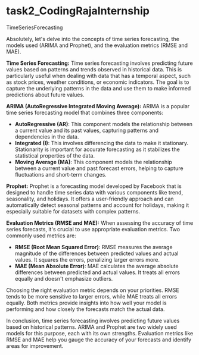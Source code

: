 # task2_CodingRajaInternship
TimeSeriesForecasting

Absolutely, let's delve into the concepts of time series forecasting, the models used (ARIMA and Prophet), and the evaluation metrics (RMSE and MAE).

**Time Series Forecasting:**
Time series forecasting involves predicting future values based on patterns and trends observed in historical data. This is particularly useful when dealing with data that has a temporal aspect, such as stock prices, weather conditions, or economic indicators. The goal is to capture the underlying patterns in the data and use them to make informed predictions about future values.

**ARIMA (AutoRegressive Integrated Moving Average):**
ARIMA is a popular time series forecasting model that combines three components:
- **AutoRegressive (AR)**: This component models the relationship between a current value and its past values, capturing patterns and dependencies in the data.
- **Integrated (I)**: This involves differencing the data to make it stationary. Stationarity is important for accurate forecasting as it stabilizes the statistical properties of the data.
- **Moving Average (MA)**: This component models the relationship between a current value and past forecast errors, helping to capture fluctuations and short-term changes.

**Prophet:**
Prophet is a forecasting model developed by Facebook that is designed to handle time series data with various components like trend, seasonality, and holidays. It offers a user-friendly approach and can automatically detect seasonal patterns and account for holidays, making it especially suitable for datasets with complex patterns.

**Evaluation Metrics (RMSE and MAE):**
When assessing the accuracy of time series forecasts, it's crucial to use appropriate evaluation metrics. Two commonly used metrics are:
- **RMSE (Root Mean Squared Error)**: RMSE measures the average magnitude of the differences between predicted values and actual values. It squares the errors, penalizing larger errors more.
- **MAE (Mean Absolute Error)**: MAE calculates the average absolute differences between predicted and actual values. It treats all errors equally and doesn't emphasize outliers.

Choosing the right evaluation metric depends on your priorities. RMSE tends to be more sensitive to larger errors, while MAE treats all errors equally. Both metrics provide insights into how well your model is performing and how closely the forecasts match the actual data.

In conclusion, time series forecasting involves predicting future values based on historical patterns. ARIMA and Prophet are two widely used models for this purpose, each with its own strengths. Evaluation metrics like RMSE and MAE help you gauge the accuracy of your forecasts and identify areas for improvement.
